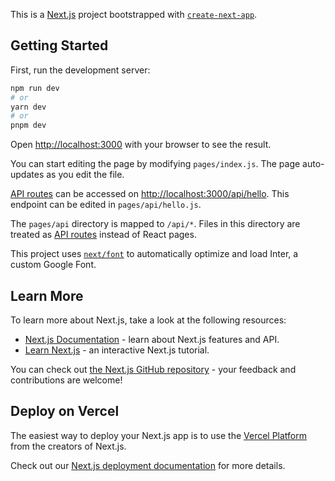 This is a [Next.js](https://nextjs.org/) project bootstrapped with [`create-next-app`](https://github.com/vercel/next.js/tree/canary/packages/create-next-app).

## Getting Started

First, run the development server:

```bash
npm run dev
# or
yarn dev
# or
pnpm dev
```

Open [http://localhost:3000](http://localhost:3000) with your browser to see the result.

You can start editing the page by modifying `pages/index.js`. The page auto-updates as you edit the file.

[API routes](https://nextjs.org/docs/api-routes/introduction) can be accessed on [http://localhost:3000/api/hello](http://localhost:3000/api/hello). This endpoint can be edited in `pages/api/hello.js`.

The `pages/api` directory is mapped to `/api/*`. Files in this directory are treated as [API routes](https://nextjs.org/docs/api-routes/introduction) instead of React pages.

This project uses [`next/font`](https://nextjs.org/docs/basic-features/font-optimization) to automatically optimize and load Inter, a custom Google Font.

## Learn More

To learn more about Next.js, take a look at the following resources:

- [Next.js Documentation](https://nextjs.org/docs) - learn about Next.js features and API.
- [Learn Next.js](https://nextjs.org/learn) - an interactive Next.js tutorial.

You can check out [the Next.js GitHub repository](https://github.com/vercel/next.js/) - your feedback and contributions are welcome!

## Deploy on Vercel

The easiest way to deploy your Next.js app is to use the [Vercel Platform](https://vercel.com/new?utm_medium=default-template&filter=next.js&utm_source=create-next-app&utm_campaign=create-next-app-readme) from the creators of Next.js.

Check out our [Next.js deployment documentation](https://nextjs.org/docs/deployment) for more details.


<!-- Certainly! Here's a draft of an "About Me" page for your personal portfolio:

Hello and welcome to my personal portfolio! My name is [Your Name], and I am a [Your Profession] based in [Your Location]. I am passionate about [Your Passion] and I love to [Your Hobby]. I created this portfolio to showcase my skills, experience, and projects, as well as to connect with other professionals and potential clients.

I have [Number of Years] years of experience in the [Your Industry] industry, and I have worked with a variety of clients, including [Client Names]. My areas of expertise include [Your Expertise], and I am constantly learning and exploring new technologies and techniques to improve my work.

In addition to my professional work, I enjoy [Your Hobbies or Interests]. I believe that these activities help me to stay creative and inspired, and they give me a different perspective on the work that I do. I also enjoy [Your Values or Beliefs], and I strive to incorporate these values into my work and my life.

If you're interested in working with me or learning more about my projects, please feel free to [Contact Information or Link to Contact Form]. Thank you for visiting my portfolio, and I look forward to hearing from you!

After completing my 12th science examination with a score of 70%, I pursued a degree in aeronautical engineering. However, I eventually realized that it was not my true passion and decided to drop out of the program. I began tutoring students in the field of science and mathematics, which gave me a new perspective on teaching and learning. After a year of tutoring, I stumbled upon the world of coding and immediately became hooked. I started learning programming languages on my own and discovered a new passion that I had never felt before. Today, I continue to study and develop my coding skills while pursuing my career in the tech indust

I dropped out of aeronautical engineering after passing my 12th science examination with 70%. I began tutoring for a year before discovering my love for coding. I taught myself using both free and paid resources like YouTube and Udemy. Now, I pursue a career in tech. -->


<!-- In my journey as a web developer, I have worked on several exciting projects using different tools and technologies. Here are a few examples:

Online Food Ordering System: Built a dynamic web application using React.js, Node.js, and MongoDB, allowing users to order food from a variety of restaurants and cuisines.

E-learning Platform: Developed an e-learning platform using Angular.js and Firebase, allowing teachers to create courses and students to enroll and learn at their own pace.

Portfolio Management Tool: Created a portfolio management tool using Ruby on Rails and PostgreSQL, enabling users to track their investments and manage their portfolios.

Responsive Web Design: Designed and developed a responsive website using HTML, CSS, and JavaScript, showcasing my skills in front-end web development.

Chat Application: Built a real-time chat application using Socket.io and Express.js, allowing users to chat with each other in private or group conversations.

These projects demonstrate my proficiency in a wide range of technologies and highlight my passion for building engaging and user-friendly web applications. I am always eager to take on new challenges and continue learning to stay up-to-date with the latest web development trends -->


